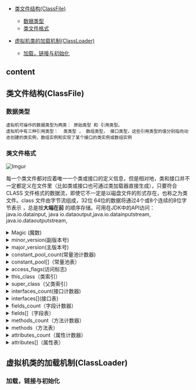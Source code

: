 
*  [类文件结构(ClassFile)](#类文件结构(ClassFile))
    *  [数据类型](#数据类型)
    *  [类文件格式](#类文件格式)
    
*  [虚拟机类的加载机制(ClassLoader)](#虚拟机类的加载机制(ClassLoader))
    * [加载，链接与初始化](#加载，链接与初始化)
    
    
  content
  ---
  
  ## 类文件结构(ClassFile)
  ### 数据类型
    虚拟机可操作的数据类型为两类： 原始类型 和 引用类型。 
    虚拟机中有三种引用类型：  类类型 ， 数组类型， 接口类型，这些引用类型的值分别指向动态创建的类实例，数组实例和实现了某个接口的类实例或数组实例
    
  ### 类文件格式
  
  ![Imgur](https://farm5.staticflickr.com/4853/45686134624_361625a45b_o.jpg)
  
   每一个类文件都对应着唯一一个类或接口的定义信息，但是相对地，类和接口并不一定都定义在文件里（比如类或接口也可通过类加载器直接生成），只要符合
   CLASS 文件格式的数据流，即使它不一定是以磁盘文件的形式存在，也称之为类文件。class 文件由字节流组成，32位 64位的数据将通过4个或8个连续的8位字节表示
   ，总是按**大端在前** 的顺序存储。可用在JDK中的API访问：java.io.datainput, java io.dataoutput,java.io.datainputstream,
   java.io.dataoutputstream,
   
   <details>
   <summary>Magic (魔数) </summary>

   - [中文版本](translations/README-cn.md)
   - [Tiếng Việt - Vietnamese](translations/README-vi.md)
   - [Español](translations/README-es.md)
   - [Português Brasileiro](translations/README-ptbr.md)

   </details>
    
   <details>
   <summary>minor_version(副版本号)</summary>

   - [中文版本](translations/README-cn.md)
   - [Tiếng Việt - Vietnamese](translations/README-vi.md)
   - [Español](translations/README-es.md)
   - [Português Brasileiro](translations/README-ptbr.md)

   </details>

   <details>
   <summary>major_version(主版本号) </summary>

   - [中文版本](translations/README-cn.md)
   - [Tiếng Việt - Vietnamese](translations/README-vi.md)
   - [Español](translations/README-es.md)
   - [Português Brasileiro](translations/README-ptbr.md)

   </details>


   <details>
   <summary>constant_pool_count(常量池计数器) </summary>
    class文件结构中只有常量池的容量计数是从1开始，对于其他集合类型，包括接口索引集合，字段表集合，方法表集合等的容量计数器都是从0开始
  
   </details>
   
   <details>
   <summary>constant_pool[]（常量池表）</summary>

   - [中文版本](translations/README-cn.md)
   - [Tiếng Việt - Vietnamese](translations/README-vi.md)
   - [Español](translations/README-es.md)
   - [Português Brasileiro](translations/README-ptbr.md)

   </details>
   
   <details>
   <summary>access_flags(访问标志)</summary>

   - [中文版本](translations/README-cn.md)
   - [Tiếng Việt - Vietnamese](translations/README-vi.md)
   - [Español](translations/README-es.md)
   - [Português Brasileiro](translations/README-ptbr.md)

   </details>
  
   <details>
   <summary>this_class（类索引）</summary>

   - [中文版本](translations/README-cn.md)
   - [Tiếng Việt - Vietnamese](translations/README-vi.md)
   - [Español](translations/README-es.md)
   - [Português Brasileiro](translations/README-ptbr.md)

   </details>
  
   <details>
   <summary>super_class（父类索引）</summary>

   - [中文版本](translations/README-cn.md)
   - [Tiếng Việt - Vietnamese](translations/README-vi.md)
   - [Español](translations/README-es.md)
   - [Português Brasileiro](translations/README-ptbr.md)

   </details>
   
   <details>
   <summary>interfaces_count(接口计数器)</summary>

   - [中文版本](translations/README-cn.md)
   - [Tiếng Việt - Vietnamese](translations/README-vi.md)
   - [Español](translations/README-es.md)
   - [Português Brasileiro](translations/README-ptbr.md)

   </details>

   <details>
   <summary>interfaces[](接口表)</summary>

   - [中文版本](translations/README-cn.md)
   - [Tiếng Việt - Vietnamese](translations/README-vi.md)
   - [Español](translations/README-es.md)
   - [Português Brasileiro](translations/README-ptbr.md)

   </details>

   <details>
   <summary>fields_count（字段计数器）</summary>

   - [中文版本](translations/README-cn.md)
   - [Tiếng Việt - Vietnamese](translations/README-vi.md)
   - [Español](translations/README-es.md)
   - [Português Brasileiro](translations/README-ptbr.md)

   </details>

   <details>
   <summary>fields[]（字段表）</summary>

   - [中文版本](translations/README-cn.md)
   - [Tiếng Việt - Vietnamese](translations/README-vi.md)
   - [Español](translations/README-es.md)
   - [Português Brasileiro](translations/README-ptbr.md)

   </details>

   <details>
   <summary>methods_count（方法计数器）</summary>

   - [中文版本](translations/README-cn.md)
   - [Tiếng Việt - Vietnamese](translations/README-vi.md)
   - [Español](translations/README-es.md)
   - [Português Brasileiro](translations/README-ptbr.md)

   </details>

   <details>
   <summary>methods（方法表）</summary>

   - [中文版本](translations/README-cn.md)
   - [Tiếng Việt - Vietnamese](translations/README-vi.md)
   - [Español](translations/README-es.md)
   - [Português Brasileiro](translations/README-ptbr.md)

   </details>

   <details>
   <summary>attributes_count（属性计数器）</summary>

   - [中文版本](translations/README-cn.md)
   - [Tiếng Việt - Vietnamese](translations/README-vi.md)
   - [Español](translations/README-es.md)
   - [Português Brasileiro](translations/README-ptbr.md)

   </details>

   <details>
   <summary>attributes[]（属性表）</summary>

   - [中文版本](translations/README-cn.md)
   - [Tiếng Việt - Vietnamese](translations/README-vi.md)
   - [Español](translations/README-es.md)
   - [Português Brasileiro](translations/README-ptbr.md)

   </details>


  ## 虚拟机类的加载机制(ClassLoader)
  ### 加载，链接与初始化
